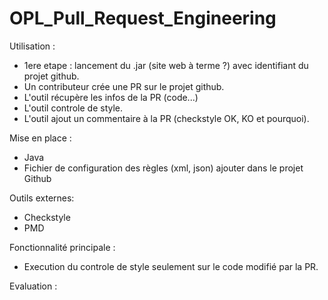 # OPL_Pull_Request_Engineering


Utilisation : 
- 1ere etape : lancement du .jar (site web à terme ?) avec identifiant du projet github.
- Un contributeur crée une PR sur le projet github.
- L'outil récupère les infos de la PR (code...)
- L'outil controle de style.
- L'outil ajout un commentaire à la PR (checkstyle OK, KO et pourquoi).


Mise en place :
- Java
- Fichier de configuration des règles (xml, json) ajouter dans le projet Github


Outils externes:
- Checkstyle
- PMD

Fonctionnalité principale :
- Execution du controle de style seulement sur le code modifié par la PR.

Evaluation :

